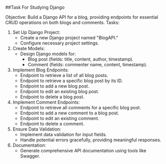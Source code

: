 ##Task For Studying Django

Objective: Build a Django API for a blog, providing endpoints for essential CRUD operations on both blogs and comments.
Tasks:
1. Set Up Django Project:
    - Create a new Django project named "BlogAPI."
    - Configure necessary project settings.
2. Create Models:
    - Design Django models for:
        - Blog post (fields: title, content, author, timestamp).
        - Comment (fields: commenter name, content, timestamp).
3. Implement Blog Endpoints:
    - Endpoint to retrieve a list of all blog posts.
    - Endpoint to retrieve a specific blog post by its ID.
    - Endpoint to add a new blog post.
    - Endpoint to edit an existing blog post.
    - Endpoint to delete a blog post.
4. Implement Comment Endpoints:
    - Endpoint to retrieve all comments for a specific blog post.
    - Endpoint to add a new comment to a blog post.
    - Endpoint to edit an existing comment.
    - Endpoint to delete a comment.
5. Ensure Data Validation:
    - Implement data validation for input fields.
    - Handle potential errors gracefully, providing meaningful responses.
6. Documentation:
    - Generate comprehensive API documentation using tools like Swagger.
